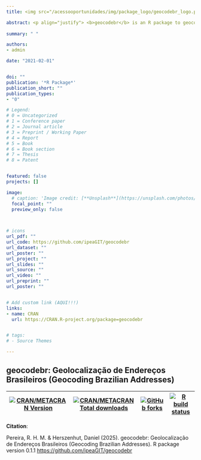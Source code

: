 ```yaml
---
title: <img src="/acessooportunidades/img/package_logo/geocodebr_logo.png" width="200" align="center" alt="">

abstract: <p align="justify"> <b>geocodebr</b> is an R package to geocode Brazilian addresses. </p> 
  
summary: " "

authors:
- admin

date: "2021-02-01"


doi: ""
publication: '*R Package*'
publication_short: ""
publication_types:
- "0"

# Legend: 
# 0 = Uncategorized
# 1 = Conference paper
# 2 = Journal article
# 3 = Preprint / Working Paper
# 4 = Report
# 5 = Book
# 6 = Book section
# 7 = Thesis
# 8 = Patent


featured: false
projects: []

image:
  # caption: 'Image credit: [**Unsplash**](https://unsplash.com/photos/jdD8gXaTZsc)'
  focal_point: ""
  preview_only: false


  
# icons
url_pdf: ""
url_code: https://github.com/ipeaGIT/geocodebr
url_dataset: ""
url_poster: ""
url_project: ""
url_slides: ""
url_source: ""
url_video: ""
url_preprint: ""
url_poster: ""


# Add custom link (AQUI!!!)
links:
- name: CRAN
  url: https://CRAN.R-project.org/package=geocodebr


# tags:
# - Source Themes

---
```


## **geocodebr**: Geolocalização de Endereços Brasileiros (Geocoding Brazilian Addresses)

| [![CRAN/METACRAN Version](https://www.r-pkg.org/badges/version/geocodebr)](https://CRAN.R-project.org/package=geocodebr)  | [![CRAN/METACRAN Total downloads](https://cranlogs.r-pkg.org/badges/grand-total/geocodebr?color=blue)](https://CRAN.R-project.org/package=geocodebr)  | [![GitHub forks](https://img.shields.io/badge/GitHub-code-orange)](https://github.com/ipeaGIT/geocodebr) | [![R build status](https://github.com/ipeaGIT/geocodebr/workflows/check/badge.svg)](https://github.com/ipeaGIT/geocodebr/actions) |
|-----|-----|-----|-----|

__Citation__:

Pereira, R. H. M. & Herszenhut, Daniel (2025). geocodebr: Geolocalização de Endereços Brasileiros (Geocoding Brazilian Addresses). R package version 0.1.1 https://github.com/ipeaGIT/geocodebr
